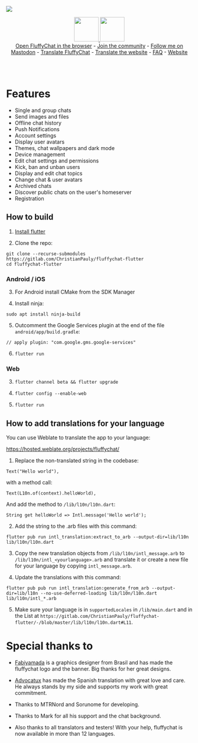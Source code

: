 ![](https://i.imgur.com/wi7RlVt.png)

<p align="center">
<a target="new" href="https://play.google.com/store/apps/details?id=chat.fluffy.fluffychat">
  <img height="66px" src="https://christianpauly.gitlab.io/fluffychat-website/assets/images/google-play-badge.png" />
  </a>
  <a target="new" href="https://christianpauly.gitlab.io/fluffychat-website/en/fdroid.html">
  <img height="66px" src="https://christianpauly.gitlab.io/fluffychat-website/assets/images/fdroid_button.png " />
  </a>
  <br>
  <a href="https://christianpauly.gitlab.io/fluffychat-flutter" target="new">Open FluffyChat in the browser</a> - <a href="https://matrix.to/#/#fluffychat:matrix.org" target="new">Join the community</a> - <a href="https://metalhead.club/@krille" target="new">Follow me on Mastodon</a> - <a href="https://hosted.weblate.org/projects/fluffychat/" target="new">Translate FluffyChat</a> - <a href="https://gitlab.com/ChristianPauly/fluffychat-website" target="new">Translate the website</a> - <a href="https://christianpauly.gitlab.io/fluffychat-website/faq.html" target="new">FAQ</a> - <a href="https://christianpauly.gitlab.io/fluffychat-website/" target="new">Website</a>
 </p>
<br>
<br>

# Features
 * Single and group chats
 * Send images and files
 * Offline chat history
 * Push Notifications
 * Account settings
 * Display user avatars
 * Themes, chat wallpapers and dark mode
 * Device management
 * Edit chat settings and permissions
 * Kick, ban and unban users
 * Display and edit chat topics
 * Change chat & user avatars
 * Archived chats
 * Discover public chats on the user's homeserver
 * Registration

## How to build

1. [Install flutter](https://flutter.dev)

2. Clone the repo:
```
git clone --recurse-submodules https://gitlab.com/ChristianPauly/fluffychat-flutter
cd fluffychat-flutter
```

### Android / iOS

3. For Android install CMake from the SDK Manager

4. Install ninja:
```
sudo apt install ninja-build
```

5. Outcomment the Google Services plugin at the end of the file `android/app/build.gradle`:
```
// apply plugin: "com.google.gms.google-services"
```

6. `flutter run`

### Web

3. `flutter channel beta && flutter upgrade`

4. `flutter config --enable-web`

5. `flutter run`

## How to add translations for your language

You can use Weblate to translate the app to your language:

https://hosted.weblate.org/projects/fluffychat/



1. Replace the non-translated string in the codebase:
```
Text("Hello world"),
```
with a method call:
```
Text(L10n.of(context).helloWorld),
```
And add the method to `/lib/l10n/l10n.dart`:
```
String get helloWorld => Intl.message('Hello world');
```

2. Add the string to the .arb files with this command:
```
flutter pub run intl_translation:extract_to_arb --output-dir=lib/l10n lib/l10n/l10n.dart
```

3. Copy the new translation objects from `/lib/l10n/intl_message.arb` to `/lib/l10n/intl_<yourlanguage>.arb` and translate it or create a new file for your language by copying `intl_message.arb`.

4. Update the translations with this command:
```
flutter pub pub run intl_translation:generate_from_arb --output-dir=lib/l10n --no-use-deferred-loading lib/l10n/l10n.dart lib/l10n/intl_*.arb
```

5. Make sure your language is in `supportedLocales` in `/lib/main.dart` and in the List at `https://gitlab.com/ChristianPauly/fluffychat-flutter/-/blob/master/lib/l10n/l10n.dart#L11`.


# Special thanks to

* <a href="https://github.com/fabiyamada">Fabiyamada</a> is a graphics designer from Brasil and has made the fluffychat logo and the banner. Big thanks for her great designs.

* <a href="https://github.com/advocatux">Advocatux</a> has made the Spanish translation with great love and care. He always stands by my side and supports my work with great commitment.

* Thanks to MTRNord and Sorunome for developing.

* Thanks to Mark for all his support and the chat background.

* Also thanks to all translators and testers! With your help, fluffychat is now available in more than 12 languages.
